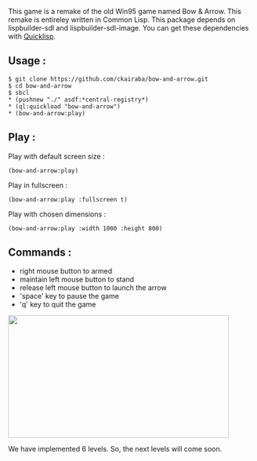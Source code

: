 This game is a remake of the old Win95 game named Bow & Arrow.
This remake is entireley written in Common Lisp. 
This package depends on lispbuilder-sdl and lispbuilder-sdl-image.
You can get these dependencies with [Quicklisp](http://www.quicklisp.org).

## Usage :
```
$ git clone https://github.com/ckairaba/bow-and-arrow.git
$ cd bow-and-arrow
$ sbcl
* (pushnew "./" asdf:*central-registry*)
* (ql:quickload "bow-and-arrow")
* (bow-and-arrow:play)
```
## Play :
Play with default screen size :
```
(bow-and-arrow:play)
```

Play in fullscreen :
```
(bow-and-arrow:play :fullscreen t)
```

Play with chosen dimensions :
```
(bow-and-arrow:play :width 1000 :height 800)
```

## Commands :
* right mouse button to armed
* maintain left mouse button to stand
* release left mouse button to launch the arrow
* 'space' key to pause the game
* 'q' key to quit the game

<img src="https://raw.github.com/ckairaba/bow-and-arrow/master/images/screenshot.png" height="250" width="450" align="center" />

We have implemented 6 levels. So, the next levels will come
soon.
